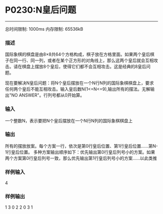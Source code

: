 # P0230:N皇后问题
------

总时间限制: 1000ms 内存限制: 65536kB

### 描述

国际象棋的棋盘是由8×8共64个方格构成，棋子放在方格里面。如果两个皇后棋子在同一行、同一列，或者在某个正方形的对角线上，那么这两个皇后就会互相攻击。请在棋盘上摆放8个皇后，使得它们都不会互相攻击。这是经典的8皇后问题。

现在要解决N皇后问题：将N个皇后摆放在一个N行N列的国际象棋棋盘上，要求任何两个皇后不能互相攻击。输入皇后数N(1<=N<=9),输出所有的摆法。无解输出"NO ANSWER"。行列号都从0开始算。

### 输入

一个整数N，表示要把N个皇后摆放在一个N行N列的国际象棋棋盘上

### 输出

所有的摆放放案。每个方案一行，依次是第0行皇后位置、第1行皇后位置......第N-1行皇后位置。
多种方案输出顺序如下：优先输出第0行皇后列号小的方案。如果两个方案第0行皇后列号一致，那么优先输出第1行皇后列号小的方案......以此类推

### 样例输入

4

### 样例输出

1 3 0 2 
2 0 3 1 